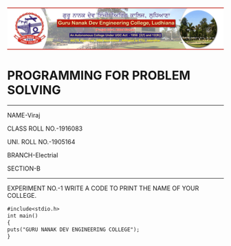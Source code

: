 ![GNE](https://raw.githubusercontent.com/VIRAJAHLUWALIA/ppsreport/master/sm_logo.png)
# PROGRAMMING FOR PROBLEM SOLVING
-------
NAME-Viraj

CLASS ROLL NO.-1916083

UNI. ROLL NO.-1905164

BRANCH-Electrial

SECTION-B

-------
EXPERIMENT NO.-1
WRITE A CODE TO PRINT THE NAME OF YOUR COLLEGE.
```
#include<stdio.h>
int main()
{
puts("GURU NANAK DEV ENGINEERING COLLEGE");
}
```
